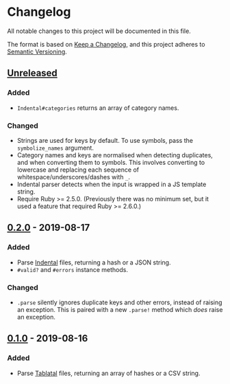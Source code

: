 # Changelog

All notable changes to this project will be documented in this file.

The format is based on [Keep a Changelog](https://keepachangelog.com/en/1.0.0/),
and this project adheres to [Semantic Versioning](https://semver.org/spec/v2.0.0.html).

## [Unreleased]
### Added
- `Indental#categories` returns an array of category names.

### Changed
- Strings are used for keys by default. To use symbols, pass the
  `symbolize_names` argument.
- Category names and keys are normalised when detecting duplicates, and when
  converting them to symbols. This involves converting to lowercase and
  replacing each sequence of whitespace/underscores/dashes with `_`.
- Indental parser detects when the input is wrapped in a JS template string.
- Require Ruby >= 2.5.0. (Previously there was no minimum set, but it used
  a feature that required Ruby >= 2.6.0.)

## [0.2.0] - 2019-08-17
### Added
- Parse [Indental](https://wiki.xxiivv.com/#indental) files,
  returning a hash or a JSON string.
- `#valid?` and `#errors` instance methods.

### Changed
- `.parse` silently ignores duplicate keys and other errors, instead of raising
  an exception. This is paired with a new `.parse!` method which _does_ raise
  an exception.

## [0.1.0] - 2019-08-16
### Added
- Parse [Tablatal](https://wiki.xxiivv.com/#tablatal) files,
  returning an array of hashes or a CSV string.

[Unreleased]: https://github.com/ljcooke/nodaire/compare/v0.2.0...HEAD
[0.2.0]: https://github.com/ljcooke/nodaire/releases/tag/v0.2.0
[0.1.0]: https://github.com/ljcooke/nodaire/releases/tag/v0.1.0

